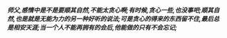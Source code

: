 ***师父,感情中是不是要顺其自然,不能太贪心啊;有时候,贪心一些,也没事吧;顺其自然,也是就是无能为力的另一种好听的说法;可是贪心的得来的东西留不住,最后总是相安天涯;当一个人不能再拥有的会后,他能做的只有不会忘记;***